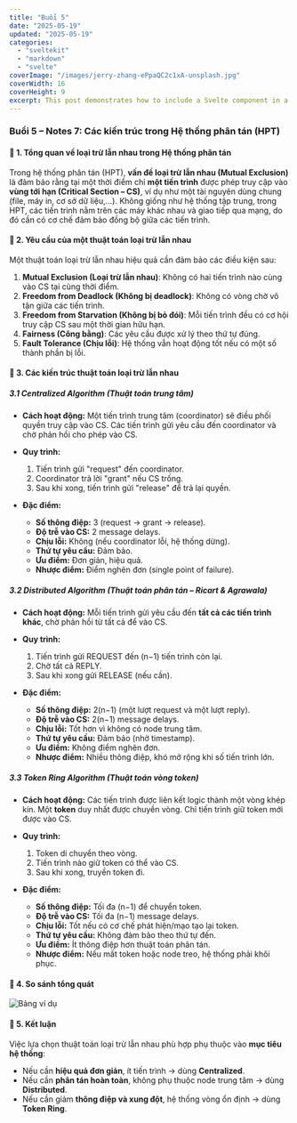 ```yaml
---
title: "Buổi 5"
date: "2025-05-19"
updated: "2025-05-19"
categories:
  - "sveltekit"
  - "markdown"
  - "svelte"
coverImage: "/images/jerry-zhang-ePpaQC2c1xA-unsplash.jpg"
coverWidth: 16
coverHeight: 9
excerpt: This post demonstrates how to include a Svelte component in a Markdown post.
---
```



### **Buổi 5 – Notes 7: Các kiến trúc trong Hệ thống phân tán (HPT)**

#### 🔹 **1. Tổng quan về loại trừ lẫn nhau trong Hệ thống phân tán**
Trong hệ thống phân tán (HPT), **vấn đề loại trừ lẫn nhau (Mutual Exclusion)** là đảm bảo rằng tại một thời điểm chỉ **một tiến trình** được phép truy cập vào **vùng tới hạn (Critical Section – CS)**, ví dụ như một tài nguyên dùng chung (file, máy in, cơ sở dữ liệu,...). Không giống như hệ thống tập trung, trong HPT, các tiến trình nằm trên các máy khác nhau và giao tiếp qua mạng, do đó cần có cơ chế đảm bảo đồng bộ giữa các tiến trình.

#### 🔹 **2. Yêu cầu của một thuật toán loại trừ lẫn nhau**
Một thuật toán loại trừ lẫn nhau hiệu quả cần đảm bảo các điều kiện sau:
1. **Mutual Exclusion (Loại trừ lẫn nhau)**: Không có hai tiến trình nào cùng vào CS tại cùng thời điểm.
2. **Freedom from Deadlock (Không bị deadlock)**: Không có vòng chờ vô tận giữa các tiến trình.
3. **Freedom from Starvation (Không bị bỏ đói)**: Mỗi tiến trình đều có cơ hội truy cập CS sau một thời gian hữu hạn.
4. **Fairness (Công bằng)**: Các yêu cầu được xử lý theo thứ tự đúng.
5. **Fault Tolerance (Chịu lỗi)**: Hệ thống vẫn hoạt động tốt nếu có một số thành phần bị lỗi.

#### 🔹 **3. Các kiến trúc thuật toán loại trừ lẫn nhau**
#####  **3.1 Centralized Algorithm (Thuật toán trung tâm)**
* **Cách hoạt động:**
  Một tiến trình trung tâm (coordinator) sẽ điều phối quyền truy cập vào CS. Các tiến trình gửi yêu cầu đến coordinator và chờ phản hồi cho phép vào CS.

* **Quy trình:**
  1. Tiến trình gửi "request" đến coordinator.
  2. Coordinator trả lời "grant" nếu CS trống.
  3. Sau khi xong, tiến trình gửi "release" để trả lại quyền.

* **Đặc điểm:**
  * **Số thông điệp:** 3 (request → grant → release).
  * **Độ trễ vào CS:** 2 message delays.
  * **Chịu lỗi:** Không (nếu coordinator lỗi, hệ thống dừng).
  * **Thứ tự yêu cầu:** Đảm bảo.
  * **Ưu điểm:** Đơn giản, hiệu quả.
  * **Nhược điểm:** Điểm nghẽn đơn (single point of failure).

#####  **3.2 Distributed Algorithm (Thuật toán phân tán – Ricart & Agrawala)**
* **Cách hoạt động:**
  Mỗi tiến trình gửi yêu cầu đến **tất cả các tiến trình khác**, chờ phản hồi từ tất cả để vào CS.

* **Quy trình:**
  1. Tiến trình gửi REQUEST đến (n−1) tiến trình còn lại.
  2. Chờ tất cả REPLY.
  3. Sau khi xong gửi RELEASE (nếu cần).

* **Đặc điểm:**
  * **Số thông điệp:** 2(n−1) (một lượt request và một lượt reply).
  * **Độ trễ vào CS:** 2(n−1) message delays.
  * **Chịu lỗi:** Tốt hơn vì không có node trung tâm.
  * **Thứ tự yêu cầu:** Đảm bảo (nhờ timestamp).
  * **Ưu điểm:** Không điểm nghẽn đơn.
  * **Nhược điểm:** Nhiều thông điệp, khó mở rộng khi số tiến trình lớn.

#####  **3.3 Token Ring Algorithm (Thuật toán vòng token)**
* **Cách hoạt động:**
  Các tiến trình được liên kết logic thành một vòng khép kín. Một **token** duy nhất được chuyền vòng. Chỉ tiến trình giữ token mới được vào CS.

* **Quy trình:**
  1. Token di chuyển theo vòng.
  2. Tiến trình nào giữ token có thể vào CS.
  3. Sau khi xong, truyền token đi.

* **Đặc điểm:**
  * **Số thông điệp:** Tối đa (n−1) để chuyển token.
  * **Độ trễ vào CS:** Tối đa (n−1) message delays.
  * **Chịu lỗi:** Tốt nếu có cơ chế phát hiện/mạo tạo lại token.
  * **Thứ tự yêu cầu:** Không đảm bảo theo thứ tự đến.
  * **Ưu điểm:** Ít thông điệp hơn thuật toán phân tán.
  * **Nhược điểm:** Nếu mất token hoặc node treo, hệ thống phải khôi phục.

#### 🔹 **4. So sánh tổng quát**
![Bảng ví dụ](/images/bang5.png)

#### 🔹 **5. Kết luận**
Việc lựa chọn thuật toán loại trừ lẫn nhau phù hợp phụ thuộc vào **mục tiêu hệ thống**:
* Nếu cần **hiệu quả đơn giản**, ít tiến trình → dùng **Centralized**.
* Nếu cần **phân tán hoàn toàn**, không phụ thuộc node trung tâm → dùng **Distributed**.
* Nếu cần giảm **thông điệp và xung đột**, hệ thống vòng ổn định → dùng **Token Ring**.

